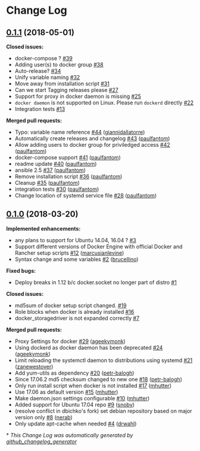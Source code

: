 # Change Log

## [0.1.1](https://galaxy.ansible.com/mongrelion/docker) (2018-05-01)
**Closed issues:**

- docker-compose ? [\#39](https://github.com/mongrelion/ansible-role-docker/issues/39)
- Adding user\(s\) to docker group [\#38](https://github.com/mongrelion/ansible-role-docker/issues/38)
- Auto-release? [\#34](https://github.com/mongrelion/ansible-role-docker/issues/34)
- Unify variable naming [\#32](https://github.com/mongrelion/ansible-role-docker/issues/32)
- Move away from installation script [\#31](https://github.com/mongrelion/ansible-role-docker/issues/31)
- Can we start Tagging releases please [\#27](https://github.com/mongrelion/ansible-role-docker/issues/27)
- Support for proxy in docker daemon is missing [\#25](https://github.com/mongrelion/ansible-role-docker/issues/25)
- `docker daemon` is not supported on Linux. Please run `dockerd` directly [\#22](https://github.com/mongrelion/ansible-role-docker/issues/22)
- Integration tests [\#13](https://github.com/mongrelion/ansible-role-docker/issues/13)

**Merged pull requests:**

- Typo: variable name reference [\#44](https://github.com/mongrelion/ansible-role-docker/pull/44) ([giannidallatorre](https://github.com/giannidallatorre))
- Automatically create releases and changelog [\#43](https://github.com/mongrelion/ansible-role-docker/pull/43) ([paulfantom](https://github.com/paulfantom))
- Allow adding users to docker group for priviledged access [\#42](https://github.com/mongrelion/ansible-role-docker/pull/42) ([paulfantom](https://github.com/paulfantom))
- docker-compose support [\#41](https://github.com/mongrelion/ansible-role-docker/pull/41) ([paulfantom](https://github.com/paulfantom))
- readme update [\#40](https://github.com/mongrelion/ansible-role-docker/pull/40) ([paulfantom](https://github.com/paulfantom))
- ansible 2.5 [\#37](https://github.com/mongrelion/ansible-role-docker/pull/37) ([paulfantom](https://github.com/paulfantom))
- Remove installation script [\#36](https://github.com/mongrelion/ansible-role-docker/pull/36) ([paulfantom](https://github.com/paulfantom))
- Cleanup [\#35](https://github.com/mongrelion/ansible-role-docker/pull/35) ([paulfantom](https://github.com/paulfantom))
- integration tests [\#30](https://github.com/mongrelion/ansible-role-docker/pull/30) ([paulfantom](https://github.com/paulfantom))
- Change location of systemd service file [\#28](https://github.com/mongrelion/ansible-role-docker/pull/28) ([paulfantom](https://github.com/paulfantom))

## [0.1.0](https://galaxy.ansible.com/mongrelion/docker) (2018-03-20)
**Implemented enhancements:**

- any plans to support for Ubuntu 14.04, 16.04 ? [\#3](https://github.com/mongrelion/ansible-role-docker/issues/3)
- Support different versions of Docker Engine with official Docker and Rancher setup scripts [\#12](https://github.com/mongrelion/ansible-role-docker/pull/12) ([marcusianlevine](https://github.com/marcusianlevine))
- Syntax change and some variables [\#2](https://github.com/mongrelion/ansible-role-docker/pull/2) ([brucellino](https://github.com/brucellino))

**Fixed bugs:**

- Deploy breaks in 1.12 b/c docker.socket no longer part of distro [\#1](https://github.com/mongrelion/ansible-role-docker/issues/1)

**Closed issues:**

- md5sum of docker setup script changed. [\#19](https://github.com/mongrelion/ansible-role-docker/issues/19)
- Role blocks when docker is already installed [\#16](https://github.com/mongrelion/ansible-role-docker/issues/16)
- docker\_storagedriver is not expanded correctly [\#7](https://github.com/mongrelion/ansible-role-docker/issues/7)

**Merged pull requests:**

- Proxy Settings for docker [\#29](https://github.com/mongrelion/ansible-role-docker/pull/29) ([ageekymonk](https://github.com/ageekymonk))
- Using dockerd as docker daemon has been deprecated [\#24](https://github.com/mongrelion/ansible-role-docker/pull/24) ([ageekymonk](https://github.com/ageekymonk))
- Limit reloading the systemctl daemon to distributions using systemd [\#21](https://github.com/mongrelion/ansible-role-docker/pull/21) ([zanewestover](https://github.com/zanewestover))
- Add yum-utils as dependency [\#20](https://github.com/mongrelion/ansible-role-docker/pull/20) ([petr-balogh](https://github.com/petr-balogh))
- Since 17.06.2 md5 checksum changed to new one [\#18](https://github.com/mongrelion/ansible-role-docker/pull/18) ([petr-balogh](https://github.com/petr-balogh))
- Only run install script when docker is not installed [\#17](https://github.com/mongrelion/ansible-role-docker/pull/17) ([mhutter](https://github.com/mhutter))
- Use 17.06 as default version [\#15](https://github.com/mongrelion/ansible-role-docker/pull/15) ([mhutter](https://github.com/mhutter))
- Make daemon.json settings configurable [\#10](https://github.com/mongrelion/ansible-role-docker/pull/10) ([mhutter](https://github.com/mhutter))
- Added support for Ubuntu 17.04 repo [\#9](https://github.com/mongrelion/ansible-role-docker/pull/9) ([snoby](https://github.com/snoby))
- \(resolve conflict in dbichko's fork\) set debian repository based on major version only [\#8](https://github.com/mongrelion/ansible-role-docker/pull/8) ([nerab](https://github.com/nerab))
- Only update apt-cache when needed [\#4](https://github.com/mongrelion/ansible-role-docker/pull/4) ([drwahl](https://github.com/drwahl))



\* *This Change Log was automatically generated by [github_changelog_generator](https://github.com/skywinder/Github-Changelog-Generator)*
